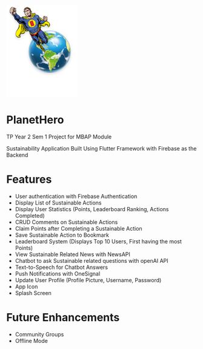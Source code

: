 ![alt text](https://github.com/JTRYI/PlanetHero/blob/master/images/Logo.png?raw=true)

# PlanetHero
TP Year 2 Sem 1 Project for MBAP Module

Sustainability Application Built Using Flutter Framework with Firebase as the Backend

# Features
  - User authentication with Firebase Authentication
  - Display List of Sustainable Actions
  - Display User Statistics (Points, Leaderboard Ranking, Actions Completed)
  - CRUD Comments on Sustainable Actions
  - Claim Points after Completing a Sustainable Action
  - Save Sustainable Action to Bookmark
  - Leaderboard System (Displays Top 10 Users, First having the most Points)
  - View Sustainable Related News with NewsAPI
  - Chatbot to ask Sustainable related questions with openAI API
  - Text-to-Speech for Chatbot Answers
  - Push Notifications with OneSignal
  - Update User Profile (Profile Picture, Username, Password)
  - App Icon
  - Splash Screen

# Future Enhancements
  - Community Groups
  - Offline Mode

  

